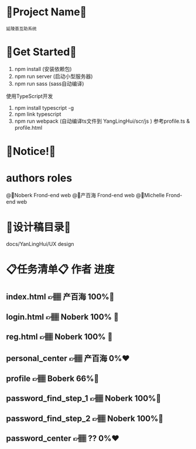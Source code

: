 # 💎Project Name💎
    延陵荟互助系统

# 💎Get Started💎
1) npm install (安装依赖包)
2) npm run server (启动小型服务器)
3) npm run sass  (sass自动编译)

使用TypeScript开发
1) npm install typescript -g 
2) npm link typescript
3) npm run webpack (自动编译ts文件到  YangLingHui/scr/js ) 参考profile.ts & profile.html


# 💎Notice!💎


# authors                  roles
@🍍Noberk         Frond-end web 
@🥇产百海          Frond-end web 
@🏅Michelle       Frond-end web 

# 💎设计稿目录💎
docs/YanLingHui/UX design

# 📋任务清单📋                            作者                                        进度
## index.html                              👉🏽  产百海           100%💚
## login.html                               👉🏽  Noberk        100% 💚 
## reg.html                                   👉🏽  Noberk         100% 💚        
## personal_center                        👉🏽  产百海            0%❤️
## profile                                       👉🏽  Boberk           66%💛️ 
## password_find_step_1             👉🏽  Noberk           100%💚   
## password_find_step_2            👉🏽  Noberk            100%💚
## password_center                     👉🏽  ??                     0%❤️





